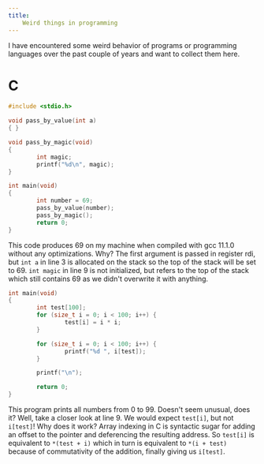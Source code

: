 ```yaml
---
title:
    Weird things in programming
---
```


I have encountered some weird behavior of programs or programming languages over
the past couple of years and want to collect them here.

# C

```{.c .numberLines}
#include <stdio.h>

void pass_by_value(int a)
{ }

void pass_by_magic(void)
{
        int magic;
        printf("%d\n", magic);
}

int main(void)
{
        int number = 69;
        pass_by_value(number);
        pass_by_magic();
        return 0;
}
```

This code produces 69 on my machine when compiled with gcc 11.1.0 without any
optimizations. Why? The first argument is passed in register rdi, but `int a` in
line 3 is allocated on the stack so the top of the stack will be set to 69. `int magic`
in line 9 is not initialized, but refers to the top of the stack which still contains
69 as we didn't overwrite it with anything.

```{.c .numberLines}
int main(void)
{
        int test[100];
        for (size_t i = 0; i < 100; i++) {
                test[i] = i * i;
        }

        for (size_t i = 0; i < 100; i++) {
                printf("%d ", i[test]);
        }

        printf("\n");

        return 0;
}
```

This program prints all numbers from 0 to 99. Doesn't seem unusual, does it? Well,
take a closer look at line 9. We would expect `test[i]`, but not `i[test]`! Why
does it work? Array indexing in C is syntactic sugar for adding an offset to the
pointer and deferencing the resulting address. So `test[i]` is equivalent to `*(test + i)`
which in turn is equivalent to `*(i + test)` because of commutativity of the addition,
finally giving us `i[test]`.
